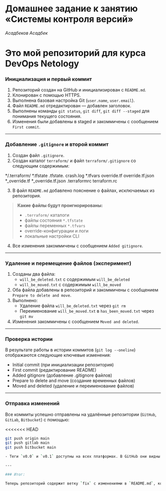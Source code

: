 # Домашнее задание к занятию «Системы контроля версий»

*Асадбеков Асадбек* 

# Это мой репозиторий для курса DevOps Netology

### Инициализация и первый коммит

1. Репозиторий создан на GitHub и инициализирован с `README.md`.
2. Клонирован с помощью HTTPS.
3. Выполнена базовая настройка Git (`user.name`, `user.email`).
4. Файл `README.md` отредактирован — добавлен заголовок.
5. Выполнены команды `git status`, `git diff`, `git diff --staged` для понимания текущего состояния.
6. Изменения были добавлены в staged и закоммичены с сообщением `First commit`.

---

### Добавление `.gitignore` и второй коммит

1. Создан файл `.gitignore`.
2. Создан каталог `terraform/` и файл `terraform/.gitignore` со следующим содержимым:

*/.terraform/
*.tfstate
.tfstate.
crash.log
*.tfvars
override.tf
override.tf.json
*_override.tf
*_override.tf.json
.terraformrc
terraform.rc


3. В файл `README.md` добавлено пояснение о файлах, исключаемых из репозитория.

> **Какие файлы будут проигнорированы:**
> - `.terraform/` каталоги
> - файлы состояния `*.tfstate`
> - файлы переменных `*.tfvars`
> - override-конфигурации и логи
> - локальные настройки CLI

4. Все изменения закоммичены с сообщением `Added gitignore`.

---

### Удаление и перемещение файлов (эксперимент)

1. Созданы два файла:
   - `will_be_deleted.txt` с содержимым `will_be_deleted`
   - `will_be_moved.txt` с содержимым `will_be_moved`
2. Оба файла добавлены в репозиторий и закоммичены с сообщением `Prepare to delete and move`.
3. Выполнено:
   - Удаление файла `will_be_deleted.txt` через `git rm`
   - Переименование `will_be_moved.txt` в `has_been_moved.txt` через `git mv`
4. Изменения закоммичены с сообщением `Moved and deleted`.

---

### Проверка истории

В результате работы в истории коммитов (`git log --oneline`) отображаются следующие ключевые изменения:

- Initial commit (при инициализации репозитория)
- First commit (редактирование README)
- Added gitignore (добавление .gitignore файлов)
- Prepare to delete and move (создание временных файлов)
- Moved and deleted (удаление и переименование файлов)

---

### Отправка изменений

Все коммиты успешно отправлены на удалённые репозитории (`GitHub`, `GitLab`, `Bitbucket`) с помощью:

<<<<<<< HEAD
```bash
git push origin main
git push gitlab main
git push bitbucket main

- Теги `v0.0` и `v0.1` доступны на всех платформах. В GitHub они видны на странице [Tags](https://github.com/asad-bekov/devops-netology/tags).

---

### Итог:

Теперь репозиторий содержит ветку `fix` с изменениями в `README.md`, которая была создана на основе коммита `Prepare to delete and move`. Ветки синхронизированы между GitHub, GitLab и Bitbucket, а также созданы и запушены теги `v0.0` и `v0.1`.
